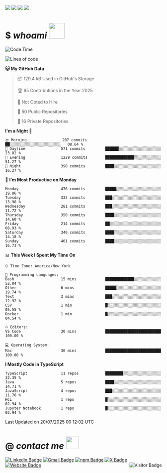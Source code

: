 <a href="#"><img src="https://img.shields.io/badge/Full%20Stack-Developer-white?style=for-the-badge"></a>
<a href="#"><img src="https://img.shields.io/badge/DevOps-Engineer-white?style=for-the-badge"></a>
<a href="#"><img src="https://img.shields.io/badge/Open%20Source-Advocate-white?style=for-the-badge"></a>
<a href="#"><img src="https://img.shields.io/badge/Clean%20Code-Fanatic-white?style=for-the-badge"></a>

# $ _whoami_ <img src="https://mariajandersen.com/wp-content/uploads/2019/03/gladkunde_gif.gif" width="50">

<!--START_SECTION:waka-->
![Code Time](http://img.shields.io/badge/Code%20Time-1%2C292%20hrs%2027%20mins-blue)

![Lines of code](https://img.shields.io/badge/From%20Hello%20World%20I%27ve%20Written-1.9%20million%20lines%20of%20code-blue)

**🐱 My GitHub Data** 

> 📦 129.4 kB Used in GitHub's Storage 
 > 
> 🏆 65 Contributions in the Year 2025
 > 
> 🚫 Not Opted to Hire
 > 
> 📜 50 Public Repositories 
 > 
> 🔑 16 Private Repositories 
 > 
**I'm a Night 🦉** 

```text
🌞 Morning                207 commits         ██░░░░░░░░░░░░░░░░░░░░░░░   08.64 % 
🌆 Daytime                571 commits         ██████░░░░░░░░░░░░░░░░░░░   23.82 % 
🌃 Evening                1229 commits        █████████████░░░░░░░░░░░░   51.27 % 
🌙 Night                  390 commits         ████░░░░░░░░░░░░░░░░░░░░░   16.27 % 
```
📅 **I'm Most Productive on Monday** 

```text
Monday                   476 commits         █████░░░░░░░░░░░░░░░░░░░░   19.86 % 
Tuesday                  335 commits         ███░░░░░░░░░░░░░░░░░░░░░░   13.98 % 
Wednesday                281 commits         ███░░░░░░░░░░░░░░░░░░░░░░   11.72 % 
Thursday                 350 commits         ████░░░░░░░░░░░░░░░░░░░░░   14.60 % 
Friday                   214 commits         ██░░░░░░░░░░░░░░░░░░░░░░░   08.93 % 
Saturday                 340 commits         ████░░░░░░░░░░░░░░░░░░░░░   14.18 % 
Sunday                   401 commits         ████░░░░░░░░░░░░░░░░░░░░░   16.73 % 
```


📊 **This Week I Spent My Time On** 

```text
🕑︎ Time Zone: America/New_York

💬 Programming Languages: 
Bash                     15 mins             █████████████░░░░░░░░░░░░   52.04 % 
Other                    6 mins              █████░░░░░░░░░░░░░░░░░░░░   19.74 % 
Text                     3 mins              ███░░░░░░░░░░░░░░░░░░░░░░   12.92 % 
CSV                      1 min               █░░░░░░░░░░░░░░░░░░░░░░░░   05.55 % 
Docker                   1 min               █░░░░░░░░░░░░░░░░░░░░░░░░   04.54 % 

🔥 Editors: 
VS Code                  30 mins             █████████████████████████   100.00 % 

💻 Operating System: 
Mac                      30 mins             █████████████████████████   100.00 % 
```

**I Mostly Code in TypeScript** 

```text
TypeScript               11 repos            ████████░░░░░░░░░░░░░░░░░   32.35 % 
Java                     5 repos             ████░░░░░░░░░░░░░░░░░░░░░   14.71 % 
JavaScript               4 repos             ███░░░░░░░░░░░░░░░░░░░░░░   11.76 % 
HCL                      1 repo              █░░░░░░░░░░░░░░░░░░░░░░░░   02.94 % 
Jupyter Notebook         1 repo              █░░░░░░░░░░░░░░░░░░░░░░░░   02.94 % 
```




 Last Updated on 20/07/2025 00:12:02 UTC
<!--END_SECTION:waka-->

# @ _contact me_ <img src="https://infoodmarketing.com/wp-content/uploads/2017/02/InboxSmall3.gif" width="40"></img>

<a href="https://linkedin.com/in/brignano"><img src="https://img.shields.io/badge/-brignano-white?style=flat-square&logo=Linkedin&logoColor=0077B5&link=https://linkedin.com/in/brignano" alt="Linkedin Badge"></img></a>
<a href="mailto:hi@brignano.io"><img src="https://img.shields.io/badge/-hi@brignano.io-white?style=flat-square&logo=Gmail&link=mailto:hi@brignano.io" alt="Gmail Badge"></img></a>
<a href="https://www.npmjs.com/package/brignano"><img src="https://img.shields.io/badge/-npx%20brignano-white?style=flat-square&logo=npm&logoColor=grey&link=https://www.npmjs.com/package/brignano" alt="npm Badge"></img></a>
<a href="https://twitter.com/brignano_"><img src="https://img.shields.io/badge/-@brignano__-white?style=flat-square&logo=x&logoColor=black&link=https://x/brignano_" alt="X Badge"></img></a>
<a href="https://brignano.io"><img src="https://img.shields.io/badge/-brignano.io-white?style=flat-square&logo=Google-Chrome&link=https://brignano.io" alt="Website Badge"></img></a>
<img align="right" src="https://visitor-badge.laobi.icu/badge?page_id=brignano.brignano" alt="Visitor Badge"></img>
